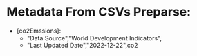 # Metadata From CSVs Preparse:
- [co2Emssions]:
    * "Data Source","World Development Indicators",
    * "Last Updated Date","2022-12-22",co2